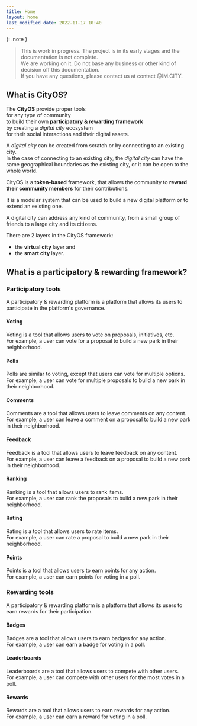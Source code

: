 ```yaml
---
title: Home
layout: home
last_modified_date: 2022-11-17 10:40
---
```


{: .note }
> This is work in progress. The project is in its early stages and the documentation is not complete.    
> We are working on it. Do not base any business or other kind of decision off this documentation.  
> If you have any questions, please contact us at contact @IM.CITY.

## What is CityOS?

The **CityOS** provide proper tools    
for any type of community   
to build their own **participatory & rewarding framework**    
by creating a _digital city_ ecosystem    
for their social interactions and their digital assets.

A _digital city_ can be created from scratch or by connecting to an existing city.  
In the case of connecting to an existing city, the _digital city_ can have the same geographical boundaries as the existing city, or it can be open to the whole world.

CityOS is a **token-based** framework, that allows the community to **reward their community members** for their contributions.

It is a modular system that can be used to build a new digital platform or to extend an existing one.

A digital city can address any kind of community, from a small group of friends to a large city and its citizens.

There are 2 layers in the CityOS framework: 
- the **virtual city** layer and
- the **smart city** layer.


## What is a participatory & rewarding framework?

### Participatory tools

A participatory & rewarding platform is a platform that allows its users to participate in the platform's governance.

#### Voting

Voting is a tool that allows users to vote on proposals, initiatives, etc.  
For example, a user can vote for a proposal to build a new park in their neighborhood.

#### Polls

Polls are similar to voting, except that users can vote for multiple options.  
For example, a user can vote for multiple proposals to build a new park in their neighborhood.

#### Comments

Comments are a tool that allows users to leave comments on any content.  
For example, a user can leave a comment on a proposal to build a new park in their neighborhood.

#### Feedback

Feedback is a tool that allows users to leave feedback on any content.  
For example, a user can leave a feedback on a proposal to build a new park in their neighborhood.

#### Ranking

Ranking is a tool that allows users to rank items.  
For example, a user can rank the proposals to build a new park in their neighborhood.

#### Rating

Rating is a tool that allows users to rate items.  
For example, a user can rate a proposal to build a new park in their neighborhood.

#### Points

Points is a tool that allows users to earn points for any action.  
For example, a user can earn points for voting in a poll.

### Rewarding tools

A participatory & rewarding platform is a platform that allows its users to earn rewards for their participation.

#### Badges

Badges are a tool that allows users to earn badges for any action.  
For example, a user can earn a badge for voting in a poll.

#### Leaderboards

Leaderboards are a tool that allows users to compete with other users.  
For example, a user can compete with other users for the most votes in a poll.

#### Rewards

Rewards are a tool that allows users to earn rewards for any action.  
For example, a user can earn a reward for voting in a poll.